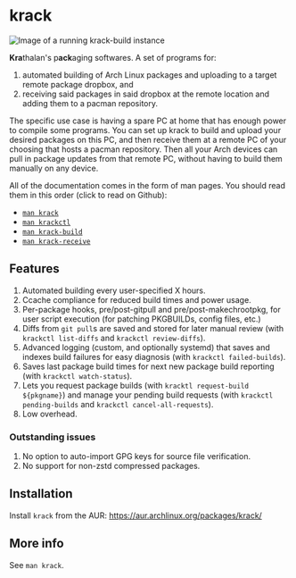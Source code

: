 # krack

![Image of a running krack-build instance](https://krathalan.net/krack.webp)

**Kra**thalan's p**ack**aging softwares. A set of programs for:

1) automated building of Arch Linux packages and uploading to a target remote package dropbox, and
2) receiving said packages in said dropbox at the remote location and adding them to a pacman repository.

The specific use case is having a spare PC at home that has enough power to compile some programs. You can set up krack to build and upload your desired packages on this PC, and then receive them at a remote PC of your choosing that hosts a pacman repository. Then all your Arch devices can pull in package updates from that remote PC, without having to build them manually on any device.

All of the documentation comes in the form of man pages. You should read them in this order (click to read on Github):

- [`man krack`](man/krack.1.scd)
- [`man krackctl`](man/krackctl.1.scd)
- [`man krack-build`](man/krack-build.1.scd)
- [`man krack-receive`](man/krack-receive.1.scd)

## Features
1. Automated building every user-specified X hours.
2. Ccache compliance for reduced build times and power usage.
3. Per-package hooks, pre/post-gitpull and pre/post-makechrootpkg, for user script execution (for patching PKGBUILDs, config files, etc.)
4. Diffs from `git pull`s are saved and stored for later manual review (with `krackctl list-diffs` and `krackctl review-diffs`).
5. Advanced logging (custom, and optionally systemd) that saves and indexes build failures for easy diagnosis (with `krackctl failed-builds`).
6. Saves last package build times for next new package build reporting (with `krackctl watch-status`).
7. Lets you request package builds (with `kracktl request-build ${pkgname}`) and manage your pending build requests (with `krackctl pending-builds` and `krackctl cancel-all-requests`).
7. Low overhead.

### Outstanding issues
1. No option to auto-import GPG keys for source file verification.
2. No support for non-zstd compressed packages.

## Installation
Install `krack` from the AUR: https://aur.archlinux.org/packages/krack/

## More info
See `man krack`.
